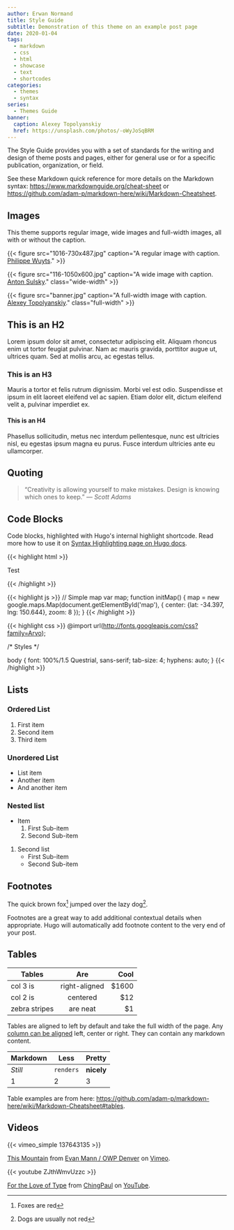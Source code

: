 ```yaml
---
author: Erwan Normand
title: Style Guide
subtitle: Demonstration of this theme on an example post page
date: 2020-01-04
tags:
  - markdown
  - css
  - html
  - showcase
  - text
  - shortcodes
categories:
  - themes
  - syntax
series:
  - Themes Guide
banner:
  caption: Alexey Topolyanskiy
  href: https://unsplash.com/photos/-oWyJoSqBRM
---
```


The Style Guide provides you with a set of standards for the writing and design of theme posts and pages, either for
general use or for a specific publication, organization, or field.
<!--more-->

See these Markdown quick reference for more details on the Markdown syntax: <https://www.markdownguide.org/cheat-sheet>
or <https://github.com/adam-p/markdown-here/wiki/Markdown-Cheatsheet>.

## Images

This theme supports regular image, wide images and full-width images, all with or without the caption.

{{< figure src="1016-730x487.jpg" caption="A regular image with caption. [Philippe Wuyts](https://unsplash.com/photos/_h7aBovKia4)." >}}

{{< figure src="116-1050x600.jpg" caption="A wide image with caption. [Anton Sulsky](https://unsplash.com/photos/YcfCXxo7rpc)." class="wide-width" >}}

{{< figure src="banner.jpg" caption="A full-width image with caption. [Alexey Topolyanskiy](https://unsplash.com/photos/-oWyJoSqBRM)." class="full-width" >}}

## This is an H2

Lorem ipsum dolor sit amet, consectetur adipiscing elit. Aliquam rhoncus enim ut tortor feugiat pulvinar. Nam ac mauris
gravida, porttitor augue ut, ultrices quam. Sed at mollis arcu, ac egestas tellus.

### This is an H3

Mauris a tortor et felis rutrum dignissim. Morbi vel est odio. Suspendisse et ipsum in elit laoreet eleifend vel ac
sapien. Etiam dolor elit, dictum eleifend velit a, pulvinar imperdiet ex.

#### This is an H4

Phasellus sollicitudin, metus nec interdum pellentesque, nunc est ultricies nisl, eu egestas ipsum magna eu purus.
Fusce interdum ultricies ante eu ullamcorper.

## Quoting

> “Creativity is allowing yourself to make mistakes. Design is knowing which ones to keep.”
> — <cite>Scott Adams</cite>

## Code Blocks

Code blocks, highlighted with Hugo's internal highlight shortcode. Read more how to use it on
[Syntax Highlighting page on Hugo docs](https://gohugo.io/content-management/syntax-highlighting/).

{{< highlight html >}}
<!DOCTYPE html>
<html lang="en">
<head>
  <meta charset="UTF-8">
  <title>Example HTML5 Document</title>
</head>
<body>
  <p>Test</p>
</body>
</html>
{{< /highlight >}}

{{< highlight js >}}
// Simple map
var map;
function initMap() {
  map = new google.maps.Map(document.getElementById('map'), {
    center: {lat: -34.397, lng: 150.644},
    zoom: 8
  });
}
{{< /highlight >}}

{{< highlight css >}}
@import url(http://fonts.googleapis.com/css?family=Arvo);

/* Styles */

body {
  font: 100%/1.5 Questrial, sans-serif;
  tab-size: 4;
  hyphens: auto;
}
{{< /highlight >}}

## Lists

### Ordered List

1. First item
2. Second item
3. Third item

### Unordered List

- List item
- Another item
- And another item

### Nested list

- Item
    1. First Sub-item
    2. Second Sub-item

1. Second list
    - First Sub-item
    - Second Sub-item

## Footnotes

The quick brown fox[^1] jumped over the lazy dog[^2].

[^1]: Foxes are red

[^2]: Dogs are usually not red

Footnotes are a great way to add additional contextual details when appropriate. Hugo will automatically add footnote
content to the very end of your post.

## Tables

| Tables        | Are           | Cool  |
| ------------- |:-------------:| -----:|
| col 3 is      | right-aligned | $1600 |
| col 2 is      | centered      |   $12 |
| zebra stripes | are neat      |    $1 |

Tables are aligned to left by default and take the full width of the page.
Any [column can be aligned](https://www.markdownguide.org/extended-syntax/#alignment) left, center or right.
They can contain any markdown content.

Markdown | Less | Pretty
--- | --- | ---
*Still* | `renders` | **nicely**
1 | 2 | 3

Table examples are from here: <https://github.com/adam-p/markdown-here/wiki/Markdown-Cheatsheet#tables>.

## Videos

{{< vimeo_simple 137643135 >}}

[This Mountain](https://vimeo.com/137643135) from [Evan Mann / OWP Denver](https://vimeo.com/evanmann) on
[Vimeo](https://vimeo.com).

{{< youtube ZJthWmvUzzc >}}

[For the Love of Type](https://www.youtube.com/watch?v=ZJthWmvUzzc) from
[ChingPaul](https://www.youtube.com/channel/UCSMMVkOa__BoWirO8tgxIYw) on
[YouTube](https://www.youtube.com).